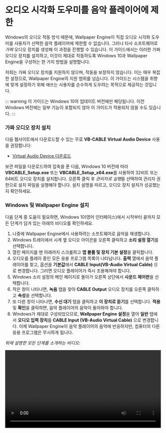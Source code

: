 # 오디오 시각화 도우미를 음악 플레이어에 제한

Windows의 오디오 작동 방식 때문에, Wallpaper Engine이 직접 오디오 시각화 도우미를 사용자가 선택한 음악 플레이어에 제한할 수 없습니다. 그러나 타사 소프트웨어로 *가짜* 오디오 장치를 생성해 이 과정을 진행할 수 있습니다. 이 가이드에서는 이러한 가짜 오디오 장치를 설치하고, 이것이 제대로 작동하도록 Windows 10과 Wallpaper Engine을 구성하는 한 가지 방법을 설명합니다.

저희는 가짜 오디오 장치를 지원하지 않으며, 작동을 보장하지 않습니다. 이는 매우 복잡한 설정으로, Wallpaper Engine의 지원 범위를 넘습니다. 이 가이드는 시스템을 취향에 맞게 설정하기 위해 애쓰는 사용자를 순수하게 도우려는 목적으로 제공하는 것입니다.

::: warning
이 가이드는 Windows 10의 업데이트 버전에만 해당됩니다. 이전 Windows 버전에는 일부 기능이 포함되지 않아 이 가이드가 적용되지 않을 수도 있습니다. 
:::

### 가짜 오디오 장치 설치

다음 웹사이트에서 다운로드할 수 있는 무료 **VB-CABLE Virtual Audio Device** 사용을 권장합니다:

* [Virtual Audio Device 다운로드](https://www.vb-audio.com/Cable/)

보관 파일을 다운로드하여 압축을 푼 다음, Windows 10 버전에 따라 **VBCABLE_Setup.exe** 또는 **VBCABLE_Setup_x64.exe**를 사용하여 32비트 또는 64비트 오디오 장치를 설치합니다. 오른쪽 클릭 후 *관리자로 실행*을 선택하여 관리자 권한으로 설치 파일을 실행해야 합니다. 설치 설명을 따르고, 오디오 장치 설치가 성공했는지 확인하세요.

### Windows 및 Wallpaper Engine 설치

다음 단계 중 도움이 필요하면, Windows 10(영어 인터페이스)에서 시작부터 끝까지 모든 단계가 담겨 있는 아래의 비디오를 확인하세요.

1. 나중에 Wallpaper Engine에서 사용하려는 소프트웨어로 음악을 재생합니다.
2. Windows 트레이에서 시계 옆 오디오 아이콘을 오른쪽 클릭하고 **소리 설정 열기**를 선택합니다.
3. 열린 페이지를 맨 아래까지 스크롤하고 **앱 볼륨 및 장치 기본 설정**을 클릭합니다.
4. 오디오를 플레이 중인 모든 응용 프로그램 목록이 나타납니다. **출력** 열에서 음악 플레이어를 찾고, 옵션을 **기본값**에서 **CABLE Input(VB-Audio Virtual Cable)** 으로 변경합니다. 그러면 오디오 플레이어가 즉시 조용해져야 합니다.
5. Windows 소리 설정의 메인 페이지로 돌아가 오른쪽 상단에서 **사운드 제어판**을 선택합니다.
6. 작은 창이 나타나면, **녹음** 탭을 찾아 **CABLE Output** 오디오 장치를 오른쪽 클릭하고 **속성**을 선택합니다.
7. 또 다른 창이 나타나면, **수신 대기** 탭을 클릭하고 **이 장치로 듣기**를 선택합니다. **적용** 및 **확인**을 클릭하면, 음악 플레이어의 음악이 돌아와야 합니다.
8. Windows가 제대로 구성되었으므로, **Wallpaper Engine 설정**을 열어 **일반** 탭에서 **오디오 입력 장치**를 **CABLE Input (VB-Audio Virtual Cable)** 으로 변경합니다. 이제 Wallpaper Engine이 음악 플레이어의 음악에 반응하지만, 컴퓨터의 다른 응용 프로그램은 무시하게 됩니다.

*위에 설명한 모든 단계를 소개하는 비디오:*

<video width="100%" controls>
  <source src="/videos/audioinputdevice.mp4" type="video/mp4">
  브라우저가 비디오 태그를 지원하지 않습니다.
</video>
